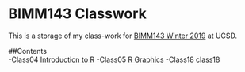 # BIMM143 Classwork

This is a storage of my class-work for [BIMM143 Winter 2019](https://bioboot.github.io/bimm143_W19/) at UCSD.

##Contents  
-Class04 [Introduction to R]()
-Class05 [R Graphics](file:///Users/rpyala/Desktop/BIMM143_W19/bimm143_github/class05/class05.html)
-Class18 [class18](https://github.com/rpyala/BIMM143_W19/blob/master/class%2018/class_18.md)
